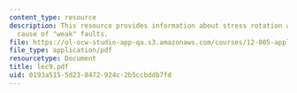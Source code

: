 ```yaml
---
content_type: resource
description: This resource provides information about stress rotation and possible
  cause of "weak" faults.
file: https://ol-ocw-studio-app-qa.s3.amazonaws.com/courses/12-005-applications-of-continuum-mechanics-to-earth-atmospheric-and-planetary-sciences-spring-2006/0193a5155d238472924c2b5ccbddb7fd_lec9.pdf
file_type: application/pdf
resourcetype: Document
title: lec9.pdf
uid: 0193a515-5d23-8472-924c-2b5ccbddb7fd
---
```


